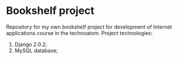 # Bookshelf project
Repository for my own bookshelf project for development of Internet applications course in the technoatom.
Project technologies:
1. Django 2.0.2;
2. MySQL database;
